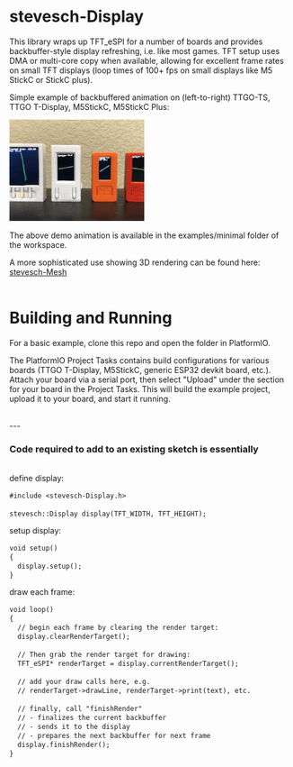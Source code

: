 # stevesch-Display

This library wraps up TFT_eSPI for a number of boards and provides backbuffer-style display refreshing, i.e. like most games.
TFT setup uses DMA or multi-core copy when available, allowing for excellent frame rates on 
small TFT displays (loop times of 100+ fps on small displays like M5 StickC or StickC plus).


Simple example of backbuffered animation on (left-to-right) TTGO-TS, TTGO T-Display, M5StickC, M5StickC Plus:

![Demo Animation](docs/stevesch-Display-anim.gif)

The above demo animation is available in the examples/minimal folder of the workspace.

A more sophisticated use showing 3D rendering can be found here:
[stevesch-Mesh](https://github.com/stevesch/stevesch-Mesh)
<br/>
<br/>

# Building and Running

For a basic example, clone this repo and open the folder in PlatformIO.

The PlatformIO Project Tasks contains build configurations for various boards (TTGO T-Display, M5StickC, generic ESP32 devkit board, etc.).  Attach your board via a serial port, then select "Upload" under the section for your board in the Project Tasks.  This will build the example project, upload it to your board, and start it running.

<br/>
---

### Code required to add to an existing sketch is essentially
<br/>
define display:

```
#include <stevesch-Display.h>

stevesch::Display display(TFT_WIDTH, TFT_HEIGHT);
```

setup display:

```
void setup()
{
  display.setup();
}
```

draw each frame:

```
void loop()
{
  // begin each frame by clearing the render target:
  display.clearRenderTarget();

  // Then grab the render target for drawing:
  TFT_eSPI* renderTarget = display.currentRenderTarget();

  // add your draw calls here, e.g.
  // renderTarget->drawLine, renderTarget->print(text), etc.

  // finally, call "finishRender"
  // - finalizes the current backbuffer
  // - sends it to the display
  // - prepares the next backbuffer for next frame
  display.finishRender();
}
```



